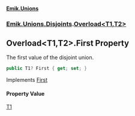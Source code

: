 #### [Emik.Unions](index.md 'index')
### [Emik.Unions.Disjoints](Emik.Unions.Disjoints.md 'Emik.Unions.Disjoints').[Overload&lt;T1,T2&gt;](Overload_T1,T2_.md 'Emik.Unions.Disjoints.Overload<T1,T2>')

## Overload<T1,T2>.First Property

The first value of the disjoint union.

```csharp
public T1? First { get; set; }
```

Implements [First](IEither_T1,T2_.First.md 'Emik.Unions.Disjoints.IEither<T1,T2>.First')

#### Property Value
[T1](Overload_T1,T2_.md#Emik.Unions.Disjoints.Overload_T1,T2_.T1 'Emik.Unions.Disjoints.Overload<T1,T2>.T1')